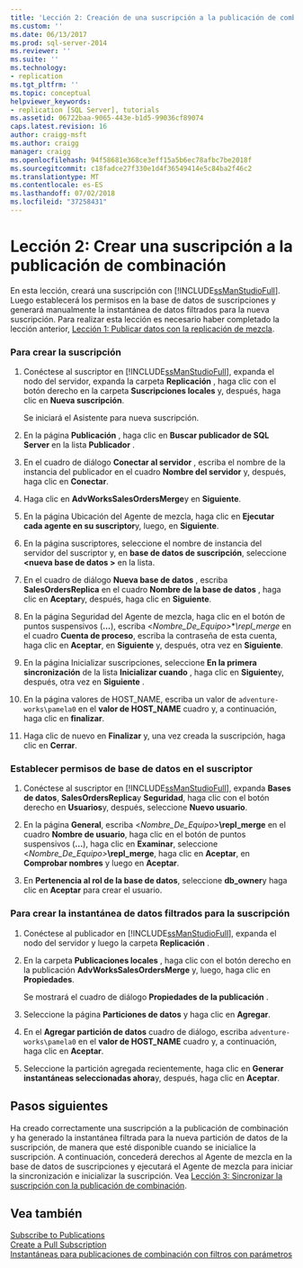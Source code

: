 ```yaml
---
title: 'Lección 2: Creación de una suscripción a la publicación de combinación | Microsoft Docs'
ms.custom: ''
ms.date: 06/13/2017
ms.prod: sql-server-2014
ms.reviewer: ''
ms.suite: ''
ms.technology:
- replication
ms.tgt_pltfrm: ''
ms.topic: conceptual
helpviewer_keywords:
- replication [SQL Server], tutorials
ms.assetid: 06722baa-9065-443e-b1d5-99036cf89074
caps.latest.revision: 16
author: craigg-msft
ms.author: craigg
manager: craigg
ms.openlocfilehash: 94f58681e368ce3eff15a5b6ec78afbc7be2018f
ms.sourcegitcommit: c18fadce27f330e1d4f36549414e5c84ba2f46c2
ms.translationtype: MT
ms.contentlocale: es-ES
ms.lasthandoff: 07/02/2018
ms.locfileid: "37258431"
---
```

# <a name="lesson-2-creating-a-subscription-to-the-merge-publication"></a>Lección 2: Crear una suscripción a la publicación de combinación
  En esta lección, creará una suscripción con [!INCLUDE[ssManStudioFull](../../includes/ssmanstudiofull-md.md)]. Luego establecerá los permisos en la base de datos de suscripciones y generará manualmente la instantánea de datos filtrados para la nueva suscripción. Para realizar esta lección es necesario haber completado la lección anterior, [Lección 1: Publicar datos con la replicación de mezcla](lesson-1-publishing-data-using-merge-replication.md).  
  
### <a name="to-create-the-subscription"></a>Para crear la suscripción  
  
1.  Conéctese al suscriptor en [!INCLUDE[ssManStudioFull](../../includes/ssmanstudiofull-md.md)], expanda el nodo del servidor, expanda la carpeta **Replicación** , haga clic con el botón derecho en la carpeta **Suscripciones locales** y, después, haga clic en **Nueva suscripción**.  
  
     Se iniciará el Asistente para nueva suscripción.  
  
2.  En la página **Publicación** , haga clic en **Buscar publicador de SQL Server** en la lista **Publicador** .  
  
3.  En el cuadro de diálogo **Conectar al servidor** , escriba el nombre de la instancia del publicador en el cuadro **Nombre del servidor** y, después, haga clic en **Conectar**.  
  
4.  Haga clic en **AdvWorksSalesOrdersMerge**y en **Siguiente**.  
  
5.  En la página Ubicación del Agente de mezcla, haga clic en **Ejecutar cada agente en su suscriptor**y, luego, en **Siguiente**.  
  
6.  En la página suscriptores, seleccione el nombre de instancia del servidor del suscriptor y, en **base de datos de suscripción**, seleccione  **\<nueva base de datos >** en la lista.  
  
7.  En el cuadro de diálogo **Nueva base de datos** , escriba **SalesOrdersReplica** en el cuadro **Nombre de la base de datos** , haga clic en **Aceptar**y, después, haga clic en **Siguiente**.  
  
8.  En la página Seguridad del Agente de mezcla, haga clic en el botón de puntos suspensivos (**…**), escriba \<*Nombre_De_Equipo>***\repl_merge* en el cuadro **Cuenta de proceso**, escriba la contraseña de esta cuenta, haga clic en **Aceptar**, en **Siguiente** y, después, otra vez en **Siguiente**.  
  
9. En la página Inicializar suscripciones, seleccione **En la primera sincronización** de la lista **Inicializar cuando** , haga clic en **Siguiente**y, después, otra vez en **Siguiente** .  
  
10. En la página valores de HOST_NAME, escriba un valor de `adventure-works\pamela0` en el **valor de HOST_NAME** cuadro y, a continuación, haga clic en **finalizar**.  
  
11. Haga clic de nuevo en **Finalizar** y, una vez creada la suscripción, haga clic en **Cerrar**.  
  
### <a name="setting-database-permissions-at-the-subscriber"></a>Establecer permisos de base de datos en el suscriptor  
  
1.  Conéctese al suscriptor en [!INCLUDE[ssManStudioFull](../../includes/ssmanstudiofull-md.md)], expanda **Bases de datos**, **SalesOrdersReplica**y **Seguridad**, haga clic con el botón derecho en **Usuarios**y, después, seleccione **Nuevo usuario**.  
  
2.  En la página **General**, escriba \<*Nombre_De_Equipo>***\repl_merge** en el cuadro **Nombre de usuario**, haga clic en el botón de puntos suspensivos (**…**), haga clic en **Examinar**, seleccione \<*Nombre_De_Equipo>***\repl_merge**, haga clic en **Aceptar**, en **Comprobar nombres** y luego en **Aceptar**.  
  
3.  En **Pertenencia al rol de la base de datos**, seleccione **db_owner**y haga clic en **Aceptar** para crear el usuario.  
  
### <a name="to-create-the-filtered-data-snapshot-for-the-subscription"></a>Para crear la instantánea de datos filtrados para la suscripción  
  
1.  Conéctese al publicador en [!INCLUDE[ssManStudioFull](../../includes/ssmanstudiofull-md.md)], expanda el nodo del servidor y luego la carpeta **Replicación** .  
  
2.  En la carpeta **Publicaciones locales** , haga clic con el botón derecho en la publicación **AdvWorksSalesOrdersMerge** y, luego, haga clic en **Propiedades**.  
  
     Se mostrará el cuadro de diálogo **Propiedades de la publicación** .  
  
3.  Seleccione la página **Particiones de datos** y haga clic en **Agregar**.  
  
4.  En el **Agregar partición de datos** cuadro de diálogo, escriba `adventure-works\pamela0` en el **valor de HOST_NAME** cuadro y, a continuación, haga clic en **Aceptar**.  
  
5.  Seleccione la partición agregada recientemente, haga clic en **Generar instantáneas seleccionadas ahora**y, después, haga clic en **Aceptar**.  
  
## <a name="next-steps"></a>Pasos siguientes  
 Ha creado correctamente una suscripción a la publicación de combinación y ha generado la instantánea filtrada para la nueva partición de datos de la suscripción, de manera que esté disponible cuando se inicialice la suscripción. A continuación, concederá derechos al Agente de mezcla en la base de datos de suscripciones y ejecutará el Agente de mezcla para iniciar la sincronización e inicializar la suscripción. Vea [Lección 3: Sincronizar la suscripción con la publicación de combinación](lesson-3-synchronizing-the-subscription-to-the-merge-publication.md).  
  
## <a name="see-also"></a>Vea también  
 [Subscribe to Publications](subscribe-to-publications.md)   
 [Create a Pull Subscription](create-a-pull-subscription.md)   
 [Instantáneas para publicaciones de combinación con filtros con parámetros](snapshots-for-merge-publications-with-parameterized-filters.md)  
  
  
